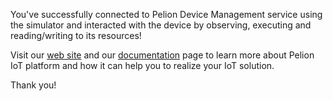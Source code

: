 You've successfully connected to Pelion Device Management service using the simulator and interacted with the device by observing, executing and reading/writing to its resources!

Visit our [web site](https://www.pelion.com) and our [documentation](https://www.pelion.com/docs/) page to learn more about Pelion IoT platform and how it can help you to realize your IoT solution.

Thank you!